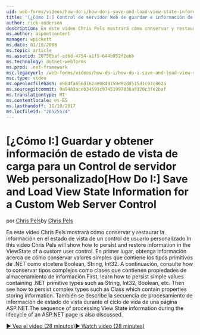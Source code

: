 ```yaml
---
uid: web-forms/videos/how-do-i/how-do-i-save-and-load-view-state-information-for-a-custom-web-server-control
title: '[¿Cómo I:] Control de servidor Web de guardar e información de estado de vista de carga para un personalizado | Documentos de Microsoft'
author: rick-anderson
description: En este vídeo Chris Pels mostrará cómo conservar y restaurar la información en el estado de vista de un control de usuario personalizado. En primer lugar, obtenga información acerca de cómo conservar un valor simple...
ms.author: aspnetcontent
manager: wpickett
ms.date: 01/18/2008
ms.topic: article
ms.assetid: 20750baf-ad6d-4754-a1f5-644b952f2ebb
ms.technology: dotnet-webforms
ms.prod: .net-framework
msc.legacyurl: /web-forms/videos/how-do-i/how-do-i-save-and-load-view-state-information-for-a-custom-web-server-control
msc.type: video
ms.openlocfilehash: e984fa656d162ae0849159e82dd515d1c97c802a
ms.sourcegitcommit: 9a9483aceb34591c97451997036a9120c3fe2baf
ms.translationtype: MT
ms.contentlocale: es-ES
ms.lasthandoff: 11/10/2017
ms.locfileid: "26525574"
---
```

<a name="how-do-i-save-and-load-view-state-information-for-a-custom-web-server-control"></a><span data-ttu-id="a170e-104">[¿Cómo I:] Guardar y obtener información de estado de vista de carga para un Control de servidor Web personalizado</span><span class="sxs-lookup"><span data-stu-id="a170e-104">[How Do I:] Save and Load View State Information for a Custom Web Server Control</span></span>
====================
<span data-ttu-id="a170e-105">por [Chris Pels](https://twitter.com/chrispels)</span><span class="sxs-lookup"><span data-stu-id="a170e-105">by [Chris Pels](https://twitter.com/chrispels)</span></span>

<span data-ttu-id="a170e-106">En este vídeo Chris Pels mostrará cómo conservar y restaurar la información en el estado de vista de un control de usuario personalizado.</span><span class="sxs-lookup"><span data-stu-id="a170e-106">In this video Chris Pels will show how to persist and restore information in the ViewState of a custom user control.</span></span> <span data-ttu-id="a170e-107">En primer lugar, obtenga información acerca de cómo conservar valores simples que contiene los tipos primitivos de .NET como etcetera Boolean, String, Int32. A continuación, consulte how to conservar tipos complejos como clases que contienen propiedades de almacenamiento de información.</span><span class="sxs-lookup"><span data-stu-id="a170e-107">First, learn how to persist simple values containing .NET primitive types such as String, Int32, Boolean, etc. Then see how to persist complex types such as Class which contain properties storing information.</span></span> <span data-ttu-id="a170e-108">También se describe la secuencia de procesamiento de información de estado de vista durante el ciclo de vida de una página ASP.NET.</span><span class="sxs-lookup"><span data-stu-id="a170e-108">The sequence of processing View State information during the lifecycle of an ASP.NET page is also discussed.</span></span>

[<span data-ttu-id="a170e-109">&#9654; Vea el vídeo (28 minutos)</span><span class="sxs-lookup"><span data-stu-id="a170e-109">&#9654; Watch video (28 minutes)</span></span>](https://channel9.msdn.com/Blogs/ASP-NET-Site-Videos/how-do-i-save-and-load-view-state-information-for-a-custom-web-server-control)
